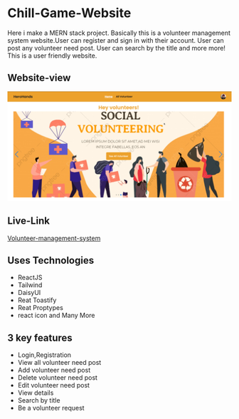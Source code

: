 # Chill-Game-Website

Here i make a MERN stack project. Basically this is a volunteer management system website.User can register and sign in with their account. User can post any volunteer need post. User can search by the title and more more! This is a user friendly website. 


## Website-view

![Volunteer-management-system](./src/assets/brave_MyqU5DoU4j.png)

## Live-Link

[Volunteer-management-system](https://job-portal-website-1eda1.web.app/)


## Uses Technologies 

- ReactJS
- Tailwind
- DaisyUI
- Reat Toastify
- Reat Proptypes
- react icon
and  Many More



## 3 key features 

- Login,Registration 
- View all volunteer need post
- Add volunteer need post
- Delete volunteer need post
- Edit volunteer need post
- View details
- Search by title
- Be a volunteer request

